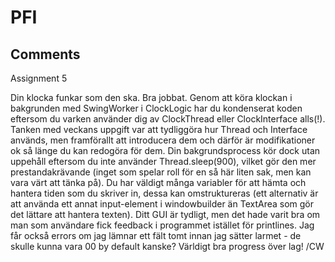 # PFI

 Comments
 -----------
Assignment 5

Din klocka funkar som den ska. Bra jobbat. Genom att köra klockan i bakgrunden med SwingWorker i ClockLogic har du kondenserat koden eftersom du varken använder dig av ClockThread eller ClockInterface alls(!).
Tanken med veckans uppgift var att tydliggöra hur Thread och Interface används, men framförallt att introducera dem och därför är modifikationer ok så länge du kan redogöra för dem.
Din bakgrundsprocess kör dock utan uppehåll eftersom du inte använder Thread.sleep(900), vilket gör den mer prestandakrävande (inget som spelar roll för en så här liten sak, men kan vara värt att tänka på).
Du har väldigt många variabler för att hämta och hantera tiden som du skriver in, dessa kan omstruktureras (ett alternativ är att använda ett annat input-element i windowbuilder än TextArea som gör det lättare att hantera texten).
Ditt GUI är tydligt, men det hade varit bra om man som användare fick feedback i programmet istället för printlines. Jag får också errors om jag lämnar ett fält tomt innan jag sätter larmet - de skulle kunna vara 00 by default kanske?
Världigt bra progress över lag!
/CW
